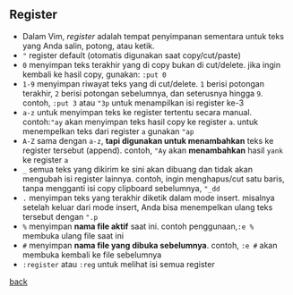 ## Register
- Dalam Vim, _register_ adalah tempat penyimpanan sementara untuk teks yang Anda salin, potong, atau ketik.
- `"` register default (otomatis digunakan saat copy/cut/paste)
- `0` menyimpan teks terakhir yang di copy bukan di cut/delete. jika ingin kembali ke hasil copy, gunakan: `:put 0`
- `1-9` menyimpan riwayat teks yang di cut/delete. `1` berisi potongan terakhir, `2` berisi potongan sebelumnya, dan seterusnya hingga `9`. contoh, `:put 3` atau `"3p` untuk menampilkan isi register ke-3 
- `a-z` untuk menyimpan teks ke register tertentu secara manual. contoh:`"ay` akan menyimpan teks hasil copy ke register `a`. untuk menempelkan teks dari register `a` gunakan `"ap`
- `A-Z` sama dengan `a-z`, **tapi digunakan untuk menambahkan** teks ke register tersebut (append). contoh, `"Ay` akan **menambahkan** hasil `yank` ke register `a`
- `_` semua teks yang dikirim ke sini akan dibuang dan tidak akan mengubah isi register lainnya. contoh, ingin menghapus/cut satu baris, tanpa mengganti isi copy clipboard sebelumnya, `"_dd`
- `.` menyimpan teks yang terakhir diketik dalam mode insert. misalnya setelah keluar dari mode insert, Anda bisa menempelkan ulang teks tersebut dengan `".p`
- `%` menyimpan **nama file aktif** saat ini. contoh penggunaan,`:e %` membuka ulang file saat ini
- `#` menyimpan **nama file yang dibuka sebelumnya**. contoh, `:e #` akan membuka kembali ke file sebelumnya
- `:register` atau `:reg` untuk melihat isi semua register

[back](./)
